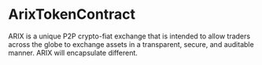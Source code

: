 # ArixTokenContract
ARIX is a unique P2P crypto-fiat exchange that is intended to allow traders across the globe to exchange assets in a transparent, secure, and auditable manner. ARIX will encapsulate different.
